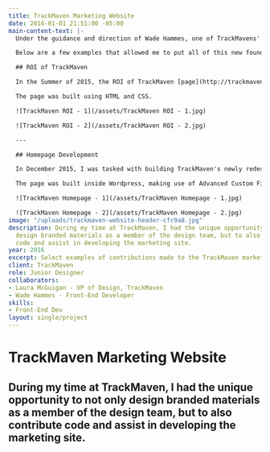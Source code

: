 ```yaml
---
title: TrackMaven Marketing Website
date: 2016-01-01 21:51:00 -05:00
main-content-text: |-
  Under the guidance and direction of Wade Hammes, one of TrackMavens' Front-End Developers; I was able to gain hands-on experience working with HTML5, CSS3, jQuery, PHP as well as Wordpress. In addition to gaining experience in the skills listed above, I was introduced to Gulp, a build tool that helps accelerate and automate the development process.

  Below are a few examples that allowed me to put all of this new found knowledge to the test:

  ## ROI of TrackMaven

  In the Summer of 2015, the ROI of TrackMaven [page](http://trackmaven.com/roi-of-trackmaven/) was added to the marketing site. Working alongside the marketing department, the goal of this page was to show the ROI and benefits of using TrackMaven in a clear, concise landing page.

  The page was built using HTML and CSS.

  ![TrackMaven ROI - 1](/assets/TrackMaven ROI - 1.jpg)

  ![TrackMaven ROI - 2](/assets/TrackMaven ROI - 2.jpg)

  ---

  ## Homepage Development

  In December 2015, I was tasked with building TrackMaven's newly redesigned [homepage](http://trackmaven.com/). The redesign was led by [Laura McGuigan](https://twitter.com/grafxnerd) and the goal of the redesign was to better land potential customers using updated copy across the page that better explained how TrackMaven could be beneficial for their companies.

  The page was built inside Wordpress, making use of Advanced Custom Fields as well as PHP, CSS, JS, jQuery.

  ![TrackMaven Homepage - 1](/assets/TrackMaven Homepage - 1.jpg)

  ![TrackMaven Homepage - 2](/assets/TrackMaven Homepage - 2.jpg)
image: "/uploads/trackmaven-website-header-cfc9a8.jpg"
description: During my time at TrackMaven, I had the unique opportunity to not only
  design branded materials as a member of the design team, but to also contribute
  code and assist in developing the marketing site.
year: 2016
excerpt: Select examples of contributions made to the TrackMaven marketing site.
client: TrackMaven
role: Junior Designer
collaborators:
- Laura McGuigan - VP of Design, TrackMaven
- Wade Hammes - Front-End Developer
skills:
- Front-End Dev
layout: single/project
---
```


# TrackMaven Marketing Website

## During my time at TrackMaven, I had the unique opportunity to not only design branded materials as a member of the design team, but to also contribute code and assist in developing the marketing site.